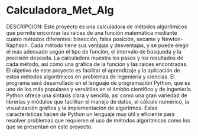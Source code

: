 # Calculadora_Met_Alg

DESCRIPCION:
Este proyecto es una calculadora de métodos algorítmicos que permite encontrar las raíces de una función matemática mediante cuatro métodos diferentes: bisección, falsa posición, secante y Newton-Raphson. Cada método tiene sus ventajas y desventajas, y se puede elegir el más adecuado según el tipo de función, el intervalo de búsqueda y la precisión deseada. La calculadora muestra los pasos y los resultados de cada método, así como una gráfica de la función y las raíces encontradas. El objetivo de este proyecto es facilitar el aprendizaje y la aplicación de estos métodos algorítmicos en problemas de ingeniería y ciencias.
El programa será desarrollado en el lenguaje de programación Python, que es uno de los más populares y versátiles en el ámbito científico y de ingeniería. Python ofrece una sintaxis clara y sencilla, así como una gran variedad de librerías y módulos que facilitan el manejo de datos, el cálculo numérico, la visualización gráfica y la implementación de algoritmos. Estas características hacen de Python un lenguaje muy útil y eficiente para resolver problemas que requieren el uso de métodos algorítmicos como los que se presentan en este proyecto.

